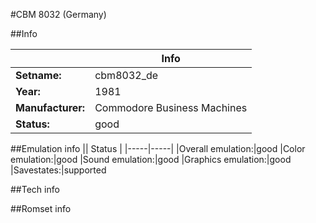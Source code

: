 #CBM 8032 (Germany)

##Info

||Info|
|-----|-----|
|**Setname:**|cbm8032_de
|**Year:**|1981
|**Manufacturer:**|Commodore Business Machines
|**Status:**|good

##Emulation info
|| Status |
|-----|-----|
|Overall emulation:|good
|Color emulation:|good
|Sound emulation:|good
|Graphics emulation:|good
|Savestates:|supported

##Tech info

##Romset info

<!--- START OF EDITED COMMENT DO NOT TOUCH TEXT ABOVE-->
